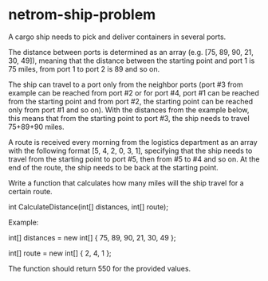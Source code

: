 # netrom-ship-problem

A cargo ship needs to pick and deliver containers in several ports.

The distance between ports is determined as an array (e.g. [75, 89, 90, 21, 30, 49]), meaning that the distance between the starting point and port 1 is 75 miles,
from port 1 to port 2 is 89 and so on.

The ship can travel to a port only from the neighbor ports (port #3 from example can be reached from port #2 or for port #4, port #1 can be reached from the
starting point and from port #2, the starting point can be reached only from port #1 and so on). With the distances from the example below, this means that 
from the starting point to port #3, the ship needs to travel 75+89+90 miles.
 
A route is received every morning from the logistics department as an array with the following format [5, 4, 2, 0, 3, 1], specifying that the ship needs to 
travel from the starting point to port #5, then from #5 to #4 and so on.
At the end of the route, the ship needs to be back at the starting point.

Write a function that calculates how many miles will the ship travel for a certain route.

int CalculateDistance(int[] distances, int[] route);

Example:

int[] distances = new int[] { 75, 89, 90, 21, 30, 49 };

int[] route = new int[] { 2, 4, 1 };

The function should return 550 for the provided values.
